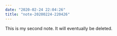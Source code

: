 ```yaml
---
date: "2020-02-24 22:04:26"
title: "note-20200224-220426"
---
```


This is my second note. It will eventually be deleted.
